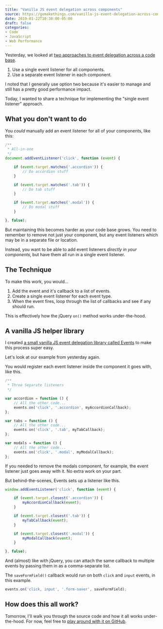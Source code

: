 ```yaml
---
title: "Vanilla JS event delegation across components"
source: https://gomakethings.com/vanilla-js-event-delegation-across-components/
date: 2019-01-22T10:30:00-05:00
draft: false
categories:
- Code
- JavaScript
- Web Performance
---
```


Yesterday, we looked at [two approaches to event delegation across a code base](/javascript-event-delegation-across-a-code-base/).

1. Use a single event listener for all components.
2. Use a separate event listener in each component.

I noted that I generally use option two because it's easier to manage and still has a pretty good performance impact.

Today, I wanted to share a technique for implementing the "single event listener" approach.

## What you don't want to do

You *could* manually add an event listener for all of your components, like this:

```js
/**
 * All-in-one
 */
document.addEventListener('click', function (event) {

	if (event.target.matches('.accordion')) {
		// Do accordion stuff
	}

	if (event.target.matches('.tab')) {
		// Do tab stuff
	}

	if (event.target.matches('.modal')) {
		// Do modal stuff
	}

}, false);
```

But maintaining this becomes harder as your code base grows. You need to remember to remove not just your component, but any event listeners which may be in a separate file or location.

Instead, you want to be able to add event listeners *directly in your components*, but have them all run in a single event listener.

## The Technique

To make this work, you would...

1. Add the event and it's callback to a list of events.
2. Create a single event listener for each event type.
3. When the event fires, loop through the list of callbacks and see if any should run.

This is effectively how the jQuery `on()` method works under-the-hood.

## A vanilla JS helper library

I created [a small vanilla JS event delegation library called Events](https://github.com/cferdinandi/events) to make this process super easy.

Let's look at our example from yesterday again.

You would register each event listener inside the component it goes with, like this.

```js
/**
 * Three Separate listeners
 */

var accordion = function () {
	// All the other code...
	events.on('click', '.accordion', myAccordionCallback);
};

var tabs = function () {
	// All the other code...
	events.on('click', '.tab', myTabCallback);
};

var modals = function () {
	// All the other code...
	events.on('click', '.modal', myModalCallback);
};
```

If you needed to remove the modals component, for example, the event listener just goes away with it. No extra work on your part.

But behind-the-scenes, Events sets up a listener like this.

```js
window.addEventListener('click', function (event) {

	if (event.target.closest('.accordion')) {
		myAccordionCallback(event);
	}

	if (event.target.closest('.tab')) {
		myTabCallback(event);
	}

	if (event.target.closest('.modal')) {
		myModalCallback(event);
	}

}, false);
```

And (almost) like with jQuery, you can attach the same callback to multiple events by passing them in as a comma-separate list.

The `saveFormField()` callback would run on both `click` and `input` events, in this example.

```js
events.on('click, input', '.form-saver', saveFormField);
```

## How does this all work?

Tomorrow, I'll walk you through the source code and how it all works under-the-hood. For now, feel free to [play around with it on GitHub](https://github.com/cferdinandi/events).